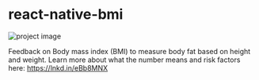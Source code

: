 # react-native-bmi

![project image](https://oliver-gomes.github.io/images/github%20images/bmi-behance.png)


Feedback on Body mass index (BMI) to measure body fat based on height and weight. Learn more about what the number means and risk factors here: https://lnkd.in/eBb8MNX
